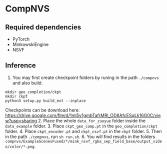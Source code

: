 # CompNVS

## Required dependencies
* PyTorch
* MinkowskiEngine
* NSVF

## Inference
1. You may first create checkpoint folders by runing in the path `./compnvs` and also build.
```
mkdir geo_completion/ckpt
mkdir ckpt
python3 setup.py build_ext --inplace
```
Checkpoints can be download here:
https://drive.google.com/file/d/1ml5v1gmbTafrMRl_OD8AfcESqLk16G0C/view?usp=sharing
2. Place the whole `data_for_zuoyue` folder inside the `data_example` folder.
3. Place `ckpt_geo_comp.pt` in the `geo_completion/ckpt` folder.
4. Place `ckpt_encoder.pt` and `ckpt_nsvf.pt` in the `ckpt` folder.
5. Then in the path `./compnvs`, run `sh run.sh`.
6. You will find results in the folders `compnvs/ExampleScenesFused/*/mink_nsvf_rgba_sep_field_base/output_video/color/*.png`.
